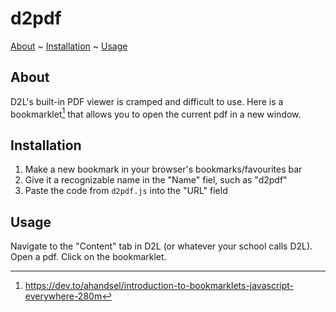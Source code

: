 # d2pdf

[About](#about) ~ [Installation](#installation) ~ [Usage](#usage)

## About

D2L's built-in PDF viewer is cramped and difficult to use. Here is a 
bookmarklet[^?] that allows you to open the current pdf in a new window.


## Installation

1. Make a new bookmark in your browser's bookmarks/favourites bar
2. Give it a recognizable name in the "Name" fiel, such as "d2pdf"
3. Paste the code from `d2pdf.js` into the "URL" field


## Usage

Navigate to the "Content" tab in D2L (or whatever your school calls D2L). Open
a pdf. Click on the bookmarklet.



[^?]: https://dev.to/ahandsel/introduction-to-bookmarklets-javascript-everywhere-280m


